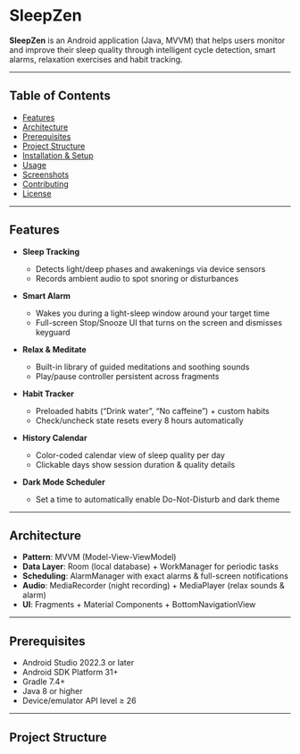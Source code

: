 # SleepZen

**SleepZen** is an Android application (Java, MVVM) that helps users monitor and improve their sleep quality through intelligent cycle detection, smart alarms, relaxation exercises and habit tracking.

---

## Table of Contents

- [Features](#features)  
- [Architecture](#architecture)  
- [Prerequisites](#prerequisites)  
- [Project Structure](#project-structure)  
- [Installation & Setup](#installation--setup)  
- [Usage](#usage)  
- [Screenshots](#screenshots)  
- [Contributing](#contributing)  
- [License](#license)  

---

## Features

- **Sleep Tracking**  
  - Detects light/deep phases and awakenings via device sensors  
  - Records ambient audio to spot snoring or disturbances  

- **Smart Alarm**  
  - Wakes you during a light-sleep window around your target time  
  - Full-screen Stop/Snooze UI that turns on the screen and dismisses keyguard  

- **Relax & Meditate**  
  - Built-in library of guided meditations and soothing sounds  
  - Play/pause controller persistent across fragments  

- **Habit Tracker**  
  - Preloaded habits (“Drink water”, “No caffeine”) + custom habits  
  - Check/uncheck state resets every 8 hours automatically  

- **History Calendar**  
  - Color-coded calendar view of sleep quality per day  
  - Clickable days show session duration & quality details  

- **Dark Mode Scheduler**  
  - Set a time to automatically enable Do-Not-Disturb and dark theme  

---

## Architecture

- **Pattern**: MVVM (Model-View-ViewModel)  
- **Data Layer**: Room (local database) + WorkManager for periodic tasks  
- **Scheduling**: AlarmManager with exact alarms & full-screen notifications  
- **Audio**: MediaRecorder (night recording) + MediaPlayer (relax sounds & alarm)  
- **UI**: Fragments + Material Components + BottomNavigationView  

---

## Prerequisites

- Android Studio 2022.3 or later  
- Android SDK Platform 31+  
- Gradle 7.4+  
- Java 8 or higher  
- Device/emulator API level ≥ 26  

---

## Project Structure

